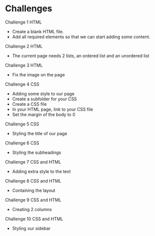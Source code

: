 # Challenges

Challenge 1 HTML

- Create a blank HTML file.
- Add all required elements so that we can start adding some content.

Challenge 2 HTML

- The current page needs 2 lists, an ordered list and an unordered list

Challenge 3 HTML

- Fix the image on the page

Challenge 4 CSS

- Adding some style to our page
- Create a subfolder for your CSS
- Create a CSS file
- In your HTML page, link to your CSS file
- Set the margin of the body to 0

Challenge 5 CSS

- Styling the title of our page

Challenge 6 CSS

- Styling the subheadings

Challenge 7 CSS and HTML

- Adding extra style to the text

Challenge 8 CSS and HTML

- Containing the layout

Challenge 9 CSS and HTML

- Creating 2 columns

Challenge 10 CSS and HTML

- Styling our sidebar







